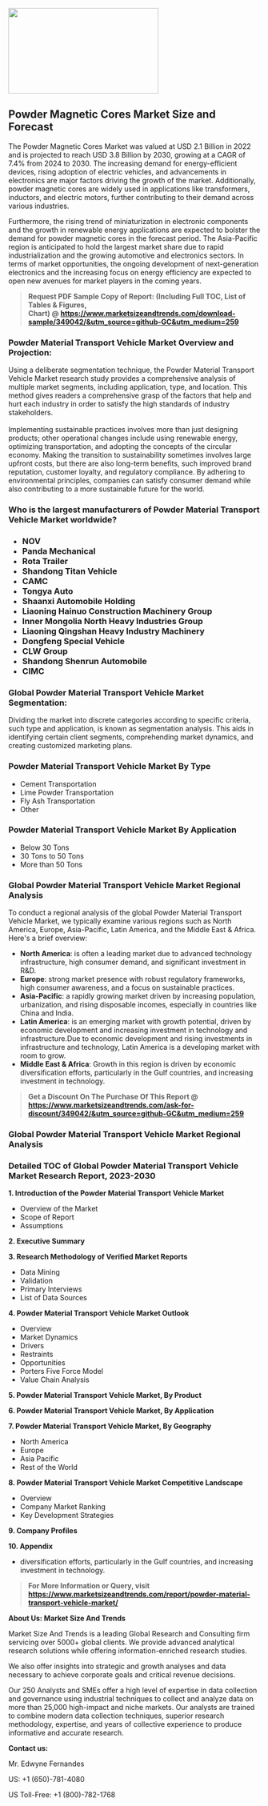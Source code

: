 <p><img class="alignnone size-medium wp-image-20088" src="https://ffe5etoiles.com/wp-content/uploads/2024/12/MST1-300x171.png" alt="" width="300" height="171" /></p><h2>Powder Magnetic Cores Market Size and Forecast</h2><p>The Powder Magnetic Cores Market was valued at USD 2.1 Billion in 2022 and is projected to reach USD 3.8 Billion by 2030, growing at a CAGR of 7.4% from 2024 to 2030. The increasing demand for energy-efficient devices, rising adoption of electric vehicles, and advancements in electronics are major factors driving the growth of the market. Additionally, powder magnetic cores are widely used in applications like transformers, inductors, and electric motors, further contributing to their demand across various industries.</p><p>Furthermore, the rising trend of miniaturization in electronic components and the growth in renewable energy applications are expected to bolster the demand for powder magnetic cores in the forecast period. The Asia-Pacific region is anticipated to hold the largest market share due to rapid industrialization and the growing automotive and electronics sectors. In terms of market opportunities, the ongoing development of next-generation electronics and the increasing focus on energy efficiency are expected to open new avenues for market players in the coming years.</p></p><blockquote id="" class=""><strong>Request PDF Sample Copy of Report: (Including Full TOC, List of Tables &amp; Figures, Chart)&nbsp;@&nbsp;<strong><a href="https://www.marketsizeandtrends.com/download-sample/349042/&utm_source=github-GC&utm_medium=259" target="_blank">https://www.marketsizeandtrends.com/download-sample/349042/&utm_source=github-GC&utm_medium=259</a></strong></strong></blockquote><h3 id="" class="">Powder Material Transport Vehicle Market&nbsp;Overview and Projection:</h3><p id="" class="">Using a deliberate segmentation technique, the Powder Material Transport Vehicle Market research study provides a comprehensive analysis of multiple market segments, including application, type, and location. This method gives readers a comprehensive grasp of the factors that help and hurt each industry in order to satisfy the high standards of industry stakeholders. <br /> <br />Implementing sustainable practices involves more than just designing products; other operational changes include using renewable energy, optimizing transportation, and adopting the concepts of the circular economy. Making the transition to sustainability sometimes involves large upfront costs, but there are also long-term benefits, such improved brand reputation, customer loyalty, and regulatory compliance. By adhering to environmental principles, companies can satisfy consumer demand while also contributing to a more sustainable future for the world.</p><h3 id="" class="">Who is the largest manufacturers of&nbsp;Powder Material Transport Vehicle Market worldwide?</h3><h3 class=""><p><ul><li>NOV </li><li> Panda Mechanical </li><li> Rota Trailer </li><li> Shandong Titan Vehicle </li><li> CAMC </li><li> Tongya Auto </li><li> Shaanxi Automobile Holding </li><li> Liaoning Hainuo Construction Machinery Group </li><li> Inner Mongolia North Heavy Industries Group </li><li> Liaoning Qingshan Heavy Industry Machinery </li><li> Dongfeng Special Vehicle </li><li> CLW Group </li><li> Shandong Shenrun Automobile </li><li> CIMC</li></ul></p></h3><h3 id="" class="">Global&nbsp;Powder Material Transport Vehicle Market Segmentation:</h3><p id="" class="">Dividing the market into discrete categories according to specific criteria, such type and application, is known as segmentation analysis. This aids in identifying certain client segments, comprehending market dynamics, and creating customized marketing plans.</p><h3 id="" class="">Powder Material Transport Vehicle Market&nbsp;By Type</h3><p><p><ul><li>Cement Transportation</li><li> Lime Powder Transportation</li><li> Fly Ash Transportation</li><li> Other</p></li></ul></p></p><h3 id="" class="">Powder Material Transport Vehicle Market&nbsp;By Application</h3><p class=""><p><ul><li>Below 30 Tons</li><li> 30 Tons to 50 Tons</li><li> More than 50 Tons</li></ul></p></p><h3 id="" class="">Global Powder Material Transport Vehicle Market Regional Analysis</h3><p id="" class="">To conduct a regional analysis of the global Powder Material Transport Vehicle Market, we typically examine various regions such as North America, Europe, Asia-Pacific, Latin America, and the Middle East &amp; Africa. Here's a brief overview:</p><ul><li><strong>North America</strong>: is often a leading market due to advanced technology infrastructure, high consumer demand, and significant investment in R&amp;D.</li><li><strong>Europe</strong>: strong market presence with robust regulatory frameworks, high consumer awareness, and a focus on sustainable practices.</li><li><strong>Asia-Pacific</strong>: a rapidly growing market driven by increasing population, urbanization, and rising disposable incomes, especially in countries like China and India.</li><li><strong>Latin America</strong>: is an emerging market with growth potential, driven by economic development and increasing investment in technology and infrastructure.Due to economic development and rising investments in infrastructure and technology, Latin America is a developing market with room to grow.</li><li><strong>Middle East &amp; Africa</strong>: Growth in this region is driven by economic diversification efforts, particularly in the Gulf countries, and increasing investment in technology.</li></ul><blockquote id="" class=""><strong>Get a Discount On The Purchase Of This Report @ <strong><a href="https://www.marketsizeandtrends.com/ask-for-discount/349042/&utm_source=github-GC&utm_medium=259" target="_blank">https://www.marketsizeandtrends.com/ask-for-discount/349042/&utm_source=github-GC&utm_medium=259</a></strong></strong></blockquote><h3 id="" class="">Global Powder Material Transport Vehicle Market Regional Analysis</h3><h3 id="" class="">Detailed TOC of Global Powder Material Transport Vehicle Market Research Report, 2023-2030</h3><p id="" class=""><strong>1. Introduction of the Powder Material Transport Vehicle Market</strong></p><ul><li>Overview of the Market</li><li>Scope of Report</li><li>Assumptions</li></ul><p id="" class=""><strong>2. Executive Summary</strong></p><p id="" class=""><strong>3. Research Methodology of Verified Market Reports</strong></p><ul><li>Data Mining</li><li>Validation</li><li>Primary Interviews</li><li>List of Data Sources</li></ul><p id="" class=""><strong>4. Powder Material Transport Vehicle Market Outlook</strong></p><ul><li>Overview</li><li>Market Dynamics</li><li>Drivers</li><li>Restraints</li><li>Opportunities</li><li>Porters Five Force Model</li><li>Value Chain Analysis</li></ul><p id="" class=""><strong>5. Powder Material Transport Vehicle Market, By Product</strong></p><p id="" class=""><strong>6. Powder Material Transport Vehicle Market, By Application</strong></p><p id="" class=""><strong>7. Powder Material Transport Vehicle Market, By Geography</strong></p><ul><li>North America</li><li>Europe</li><li>Asia Pacific</li><li>Rest of the World</li></ul><p id="" class=""><strong>8. Powder Material Transport Vehicle Market Competitive Landscape</strong></p><ul><li>Overview</li><li>Company Market Ranking</li><li>Key Development Strategies</li></ul><p id="" class=""><strong>9. Company Profiles</strong></p><p id="" class=""><strong>10. Appendix</strong></p><ul><li>diversification efforts, particularly in the Gulf countries, and increasing investment in technology.</li></ul><blockquote id="" class=""><strong>For More Information or Query, visit <strong><strong><a href="https://www.marketsizeandtrends.com/report/powder-material-transport-vehicle-market/" target="_blank">https://www.marketsizeandtrends.com/report/powder-material-transport-vehicle-market/</a></strong></strong></strong></blockquote><p id="" class=""><strong>About Us: Market Size And Trends</strong></p><p id="" class="">Market Size And Trends is a leading Global Research and Consulting firm servicing over 5000+ global clients. We provide advanced analytical research solutions while offering information-enriched research studies.</p><p id="" class="">We also offer insights into strategic and growth analyses and data necessary to achieve corporate goals and critical revenue decisions.</p><p id="" class="">Our 250 Analysts and SMEs offer a high level of expertise in data collection and governance using industrial techniques to collect and analyze data on more than 25,000 high-impact and niche markets. Our analysts are trained to combine modern data collection techniques, superior research methodology, expertise, and years of collective experience to produce informative and accurate research.</p><p id="" class=""><strong>Contact us:</strong></p><p id="" class="">Mr. Edwyne Fernandes</p><p id="" class="">US: +1 (650)-781-4080</p><p id="" class="">US Toll-Free: +1 (800)-782-1768</p>
